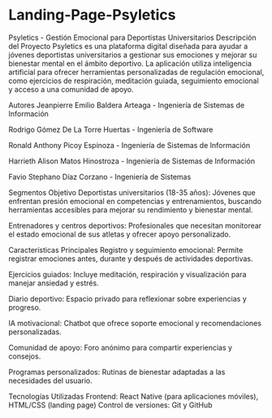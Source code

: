 # Landing-Page-Psyletics
Psyletics - Gestión Emocional para Deportistas Universitarios
Descripción del Proyecto
Psyletics es una plataforma digital diseñada para ayudar a jóvenes deportistas universitarios a gestionar sus emociones y mejorar su bienestar mental en el ámbito deportivo. La aplicación utiliza inteligencia artificial para ofrecer herramientas personalizadas de regulación emocional, como ejercicios de respiración, meditación guiada, seguimiento emocional y acceso a una comunidad de apoyo.

Autores
Jeanpierre Emilio Baldera Arteaga - Ingeniería de Sistemas de Información

Rodrigo Gómez De La Torre Huertas - Ingeniería de Software

Ronald Anthony Picoy Espinoza - Ingeniería de Sistemas de Información

Harrieth Alison Matos Hinostroza - Ingeniería de Sistemas de Información

Favio Stephano Díaz Corzano - Ingeniería de Sistemas

Segmentos Objetivo
Deportistas universitarios (18-35 años):
Jóvenes que enfrentan presión emocional en competencias y entrenamientos, buscando herramientas accesibles para mejorar su rendimiento y bienestar mental.

Entrenadores y centros deportivos:
Profesionales que necesitan monitorear el estado emocional de sus atletas y ofrecer apoyo personalizado.

Características Principales
Registro y seguimiento emocional: Permite registrar emociones antes, durante y después de actividades deportivas.

Ejercicios guiados: Incluye meditación, respiración y visualización para manejar ansiedad y estrés.

Diario deportivo: Espacio privado para reflexionar sobre experiencias y progreso.

IA motivacional: Chatbot que ofrece soporte emocional y recomendaciones personalizadas.

Comunidad de apoyo: Foro anónimo para compartir experiencias y consejos.

Programas personalizados: Rutinas de bienestar adaptadas a las necesidades del usuario.

Tecnologías Utilizadas
Frontend: React Native (para aplicaciones móviles), HTML/CSS (landing page)
Control de versiones: Git y GitHub
